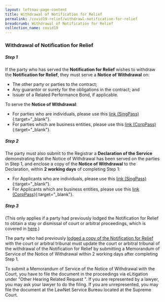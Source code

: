```yaml
---
layout: leftnav-page-content
title: Withdrawal of Notification for Relief
permalink: /covid19-relief/withdrawl-notification-for-relief
breadcrumb: Withdrawal of Notification for Relief
collection_name: covid19
---
```


### Withdrawal of Notification for Relief ###

##### Step 1 #####
If the party who has served the <b>Notification for Relief</b> wishes to withdraw the <b>Notification for Relief</b>, they must serve a <b>Notice of Withdrawal</b> on:
* The other party or parties to the contract;
* Any guarantor or surety for the obligations in the contract; and
* Issuer of a Related Performance Bond, if applicable.

To serve the <b>Notice of Withdrawal</b>:
* For parties who are individuals, please use this [link (SingPass)](https://go.gov.sg/withdrawal-of-notification-singpass){:target="_blank"}.
* For parties which are business entities, please use this [link (CorpPass)](https://go.gov.sg/withdrawal-of-notification-corppass){:target="_blank"}.

##### Step 2 #####
The party must also submit to the Registrar a <b>Declaration of the Service</b> demonstrating that the Notice of Withdrawal has been served on the parties in Step 1, and enclose a copy of the <b>Notice of Withdrawal</b> to the Declaration, within <b>2 working days</b> of completing Step 1:
* For Applicants who are individuals, please use this [link (SingPass)](https://go.gov.sg/declaration-of-service-singpass){:target="_blank"}.
* For Applicants which are business entities, please use this [link (CorpPass)](https://go.gov.sg/declaration-of-service-corppass){:target="_blank"}.

##### Step 3 #####
(This only applies if a party had previously lodged the Notification for Relief to obtain a stay or dismissal of court or arbitral proceedings, which is covered in [here](covid19-relief/memorandum-of-notification).)

The party who had previously [lodged a copy of the Notification for Relief](covid19-relief/memorandum-of-notification) with the court or arbitral tribunal must update the court or arbitral tribunal of the withdrawal of the Notification for Relief by submitting a Memorandum of Service of the Notice of Withdrawal within 2 working days after completing Step 1.

To submit a Memorandum of Service of the Notice of Withdrawal with the Court, you have to file the document in the proceedings via eLitigation under "Other Hearing Related Request ". If you are represented by a lawyer, you may ask your lawyer to do the filing. If you are unrepresented, you may file the document at the LawNet Service Bureau located at the Supreme Court. 


